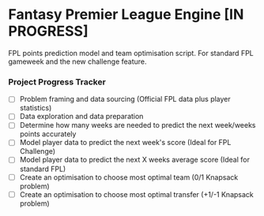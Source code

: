 # Fantasy Premier League Engine [IN PROGRESS]
FPL points prediction model and team optimisation script. For standard FPL gameweek and the new challenge feature.

### Project Progress Tracker
- [ ] Problem framing and data sourcing (Official FPL data plus player statistics)
- [ ] Data exploration and data preparation
- [ ] Determine how many weeks are needed to predict the next week/weeks points accurately
- [ ] Model player data to predict the next week's score (Ideal for FPL Challenge)
- [ ] Model player data to predict the next X weeks average score (Ideal for standard FPL)
- [ ] Create an optimisation to choose most optimal team (0/1 Knapsack problem)
- [ ] Create an optimisation to choose most optimal transfer (+1/-1 Knapsack problem)
